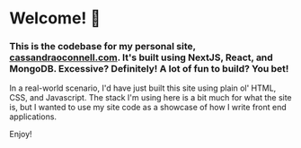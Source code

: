 # Welcome! 👋

### This is the codebase for my personal site, [cassandraoconnell.com](https://www.cassandraoconnell.com/). It's built using NextJS, React, and MongoDB. Excessive? Definitely! A lot of fun to build? You bet!

In a real-world scenario, I'd have just built this site using plain ol' HTML, CSS, and Javascript. The stack I'm using here is a bit much for what the site is, but I wanted to use my site code as a showcase of how I write front end applications.

Enjoy!
